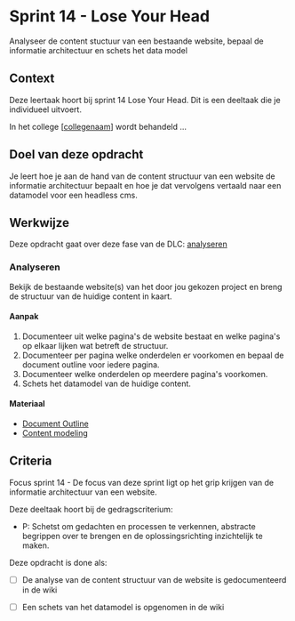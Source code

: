 
# Sprint 14 - Lose Your Head

Analyseer de content stuctuur van een bestaande website, bepaal de informatie architectuur en schets het data model

## Context

Deze leertaak hoort bij sprint 14 Lose Your Head. Dit is een deeltaak die je individueel uitvoert.

In het college [[collegenaam](link)] wordt behandeld ... 


## Doel van deze opdracht

Je leert hoe je aan de hand van de content structuur van een website de informatie architectuur bepaalt en hoe je dat vervolgens vertaald naar een datamodel voor een headless cms.

## Werkwijze
Deze opdracht gaat over deze fase van de DLC: [analyseren](#analyseren)

### Analyseren
Bekijk de bestaande website(s) van het door jou gekozen project en breng de structuur van de huidige content in kaart.

#### Aanpak

1. Documenteer uit welke pagina's de website bestaat en welke pagina's op elkaar lijken wat betreft de structuur.
2. Documenteer per pagina welke onderdelen er voorkomen en bepaal de document outline voor iedere pagina.
3. Documenteer welke onderdelen op meerdere pagina's voorkomen. 
4. Schets het datamodel van de huidige content.

#### Materiaal 

- [Document Outline](https://www.tempertemper.net/blog/using-the-html-document-outline)
- [Content modeling](https://prismic.io/concepts/content-modeling)

## Criteria

Focus sprint 14 - De focus van deze sprint ligt op het grip krijgen van de informatie architectuur van een website.

Deze deeltaak hoort bij de gedragscriterium:  
* P: Schetst om gedachten en processen te verkennen, abstracte begrippen over te brengen en de oplossingsrichting inzichtelijk te maken.

Deze opdracht is done als:

- [ ] De analyse van de content structuur van de website is gedocumenteerd in de wiki
- [ ] Een schets van het datamodel is opgenomen in de wiki


